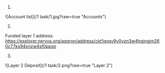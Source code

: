 1.

![Account list](/1 task/1.jpg?raw=true "Accounts")

2.

Funded layer 1 address:
https://explorer.nervos.org/aggron/address/ckt1qyqv9y0yzn3w4hqjngjm260c77kx94xnzw4sf0ppsn


3.

![Layer 2 Deposit](/1 task/2.png?raw=true "Layer 2")
